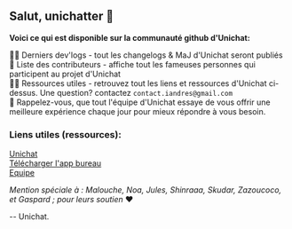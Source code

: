 ## Salut, unichatter 👋

**Voici ce qui est disponible sur la communauté github d'Unichat:**

🙋‍♀️ Derniers dev'logs - tout les changelogs & MaJ d'Unichat seront publiés<br>
🌈 Liste des contributeurs - affiche tout les fameuses personnes qui participent au projet d'Unichat<br>
👩‍💻 Ressources utiles - retrouvez tout les liens et ressources d'Unichat ci-dessus. Une question? contactez `contact.iandres@gmail.com`<br>
🧙 Rappelez-vous, que tout l'équipe d'Unichat essaye de vous offrir une meilleure expérience chaque jour pour mieux répondre à vous besoin. <br> 

### Liens utiles (ressources):

[Unichat](https://www.unichat.fr) <br>
[Télécharger l'app bureau](https://www.unichat.fr/download) <br>
[Equipe](https://www.unichat.fr/team) <br>

*Mention spéciale à : Malouche, Noa, Jules, Shinraaa, Skudar, Zazoucoco, et Gaspard ; pour leurs soutien* ❤

-- Unichat.
